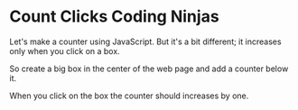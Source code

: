 # Count Clicks Coding Ninjas
Let's make a counter using JavaScript. But it's a bit different; it increases only when you click on a box.

So create a big box in the center of the web page and add a counter below it.

When you click on the box the counter should increases by one.
